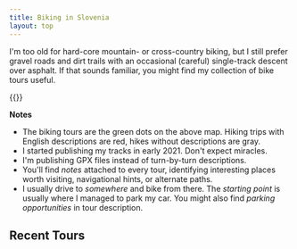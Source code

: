 ```yaml
---
title: Biking in Slovenia
layout: top
---
```

I'm too old for hard-core mountain- or cross-country biking, but I still prefer gravel roads and dirt trails with an occasional (careful) single-track descent over asphalt. If that sounds familiar, you might find my collection of bike tours useful.

{{<map lat="46.18" lon="15" zoom="8" h="30em">}}

**Notes**

* The biking tours are the green dots on the above map. Hiking trips with English descriptions are red, hikes without descriptions are gray.
* I started publishing my tracks in early 2021. Don't expect miracles.
* I'm publishing GPX files instead of turn-by-turn descriptions. 
* You'll find *notes* attached to every tour, identifying interesting places worth visiting, navigational hints, or alternate paths.
* I usually drive to *somewhere* and bike from there. The *starting point* is usually where I managed to park my car. You might also find *parking opportunities* in tour description.

## Recent Tours
